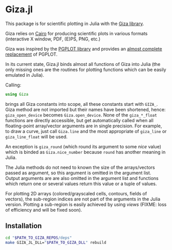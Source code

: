 # Giza.jl

This package is for scientific plotting in Julia with the [Giza
library](https://github.com/danieljprice/giza).

Giza relies on [Cairo](https://cairographics.org/) for producing scientific
plots in various formats (interactive X window, PDF, (E)PS, PNG, etc.)

Giza was inspired by the [PGPLOT
library](http://www.astro.caltech.edu/~tjp/pgplot/) and provides an [almost
complete
replacement](https://github.com/danieljprice/giza/blob/master/docs/documentation/cpgplot-status.html)
of PGPLOT.

In its current state, Giza.jl binds almost all functions of Giza into Julia
(the only missing ones are the routines for plotting functions which can be
easily emulated in Julia).

Calling:

```julia
using Giza
```

brings all Giza constants into scope, all these constants start with
`GIZA_`.  Giza method are not imported but their names have been shortened,
hence: `giza_open_device` becomes `Giza.open_device`.  None of the
`giza_*_float` functions are directly accessible, but get automatically
called when all floating-point array/vector arguments are in single
precision.  For example, to draw a curve, just call `Giza.line` and the
most appropriate of `giza_line` or `giza_line_float` will be used.

An exception is `giza_round` (which round its argument to some *nice*
value) which is binded as `Giza.nice_number` because `round` has another
meaning in Julia.

The Julia methods do not need to known the size of the arrays/vectors
passed as argument, so this argument is omitted in the argument list.
Output arguments are are also omitted in the argument list and functions
which return one or several values return this value or a tuple of values.

For plotting 2D arrays (colored/grayscaled cells, contours, fields of
vectors), the sub-region indices are not part of the arguments in the Julia
version.  Plotting a sub-region is easily achieved by using *views* (FIXME:
loss of efficiency and will be fixed soon).


## Installation

```sh
cd "$PATH_TO_GIZA_REPOS/deps"
make GIZA_JL_DLL="$PATH_TO_GIZA_DLL" rebuild
```
